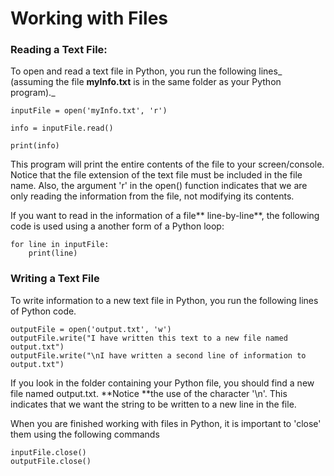 # Working with Files

### Reading a Text File:

To open and read a text file in Python, you run the following lines_ \(assuming the file  **myInfo.txt** is in the same folder as your Python program\)._

```
inputFile = open('myInfo.txt', 'r')

info = inputFile.read()

print(info)
```

This program will print the entire contents of the file to your screen/console.  Notice that the file extension of the text file must be included in the file name.  Also, the argument 'r' in the open\(\) function indicates that we are only reading the information from the file, not modifying its contents.

If you want to read in the information of a file** line-by-line**, the following code is used using a another form of a Python loop:

```
for line in inputFile:
    print(line)
```

### Writing a Text File

To write information to a new text file in Python, you run the following lines of Python code.

```
outputFile = open('output.txt', 'w')
outputFile.write("I have written this text to a new file named output.txt")
outputFile.write("\nI have written a second line of information to output.txt")
```

If you look in the folder containing your Python file, you should find a new file named output.txt.  **Notice **the use of the character '\n'.  This indicates that we want the string to be written to a new line in the file.

When you are finished working with files in Python, it is important to 'close' them using the following commands

```
inputFile.close()
outputFile.close()
```



